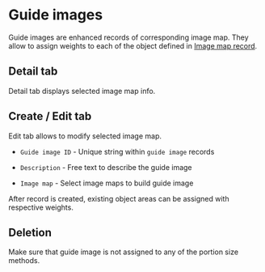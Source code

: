 # Guide images

Guide images are enhanced records of corresponding image map. They allow to assign weights to each of the object defined in [Image map record](/admin/images/image-maps).

## Detail tab

Detail tab displays selected image map info.

## Create / Edit tab

Edit tab allows to modify selected image map.

- `Guide image ID` - Unique string within `guide image` records

- `Description` - Free text to describe the guide image

- `Image map` - Select image maps to build guide image

After record is created, existing object areas can be assigned with respective weights.

## Deletion

Make sure that guide image is not assigned to any of the portion size methods.
